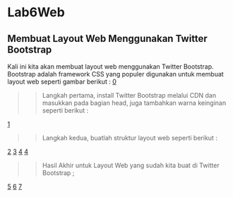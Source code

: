 # Lab6Web

## Membuat Layout Web Menggunakan Twitter Bootstrap
Kali ini kita akan membuat layout web menggunakan Twitter Bootstrap. Bootstrap adalah framework CSS yang populer digunakan untuk membuat layout web seperti gambar berikut :
[0](/screenshots/1.jpg)

>> Langkah pertama, install Twitter Bootstrap melalui CDN dan masukkan pada bagian head, juga tambahkan warna keinginan seperti berikut :

[1](/screenshots/4.jpg)

>> Langkah kedua, buatlah struktur layout web seperti berikut :

[2](/screenshots/5.jpg)
[3](/screenshots/7.jpg)
[4](/screenshots/8.jpg)
[4](/screenshots/6.jpg)

>> Hasil Akhir untuk Layout Web yang sudah kita buat di Twitter Bootstrap ;

[5](/screenshots/2.jpg)
[6](/screenshots/3.jpg)
[7](/screenshots/4.jpg)